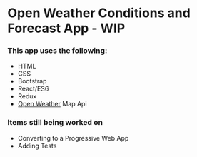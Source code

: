 #  Open Weather Conditions and Forecast App - WIP

###  This app uses the following:
*  HTML
*  CSS
*  Bootstrap
*  React/ES6
*  Redux
*  [Open Weather](https://openweathermap.org/api) Map Api

### Items still being worked on
*  Converting to a Progressive Web App
*  Adding Tests